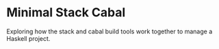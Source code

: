# Minimal Stack Cabal

Exploring how the stack and cabal build tools work together to manage a Haskell
project.
